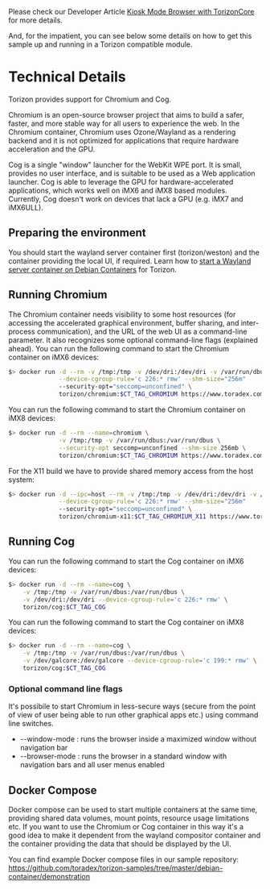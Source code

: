 Please check our Developer Article [Kiosk Mode Browser with TorizonCore] for more details.

[Kiosk Mode Browser with TorizonCore]: https://developer.toradex.com/knowledge-base/kiosk-mode-browser-with-torizon-core

And, for the impatient, you can see below some details on how to get this sample up and running in a Torizon compatible module.

# Technical Details

Torizon provides support for Chromium and Cog.

Chromium is an open-source browser project that aims to build a safer, faster, and more stable way for all users to experience the web. In the Chromium container, Chromium uses Ozone/Wayland as a rendering backend and it is not optimized for applications that require hardware acceleration and the GPU.

Cog is a single "window" launcher for the WebKit WPE port. It is small, provides no user interface, and is suitable to be used as a Web application launcher. Cog is able to leverage the GPU for hardware-accelerated applications, which works well on iMX6 and iMX8 based modules. Currently, Cog doesn't work on devices that lack a GPU (e.g. iMX7 and iMX6ULL).

## Preparing the environment

You should start the wayland server container first (torizon/weston) and the container providing the local UI, if required.
Learn how to [start a Wayland server container on Debian Containers] for Torizon.

[start a Wayland server container on Debian Containers]: https://developer.toradex.com/knowledge-base/debian-container-for-torizon#Debian_With_Weston_Wayland_Compositor

## Running Chromium

The Chromium container needs visibility to some host resources (for accessing the accelerated graphical environment, buffer sharing, and inter-process communication), and the URL of the web UI as a command-line parameter. It also recognizes some optional command-line flags (explained ahead).
You can run the following command to start the Chromium container on iMX6 devices:

```bash
$> docker run -d --rm -v /tmp:/tmp -v /dev/dri:/dev/dri -v /var/run/dbus:/var/run/dbus \
              --device-cgroup-rule='c 226:* rmw' --shm-size="256m"
              --security-opt="seccomp=unconfined" \
              torizon/chromium:$CT_TAG_CHROMIUM https://www.toradex.com
```

You can run the following command to start the Chromium container on iMX8 devices:

```bash
$> docker run -d --rm --name=chromium \
              -v /tmp:/tmp -v /var/run/dbus:/var/run/dbus \
              --security-opt seccomp=unconfined --shm-size 256mb \
              torizon/chromium:$CT_TAG_CHROMIUM https://www.toradex.com
```

For the X11 build we have to provide shared memory access from the host system:
```bash
$> docker run -d --ipc=host --rm -v /tmp:/tmp -v /dev/dri:/dev/dri -v /var/run/dbus:/var/run/dbus \
              --device-cgroup-rule='c 226:* rmw' --shm-size="256m"
              --security-opt="seccomp=unconfined" \
              torizon/chromium-x11:$CT_TAG_CHROMIUM_X11 https://www.toradex.com
```
## Running Cog

You can run the following command to start the Cog container on iMX6 devices:

```bash
$> docker run -d --rm --name=cog \
    -v /tmp:/tmp -v /var/run/dbus:/var/run/dbus \
    -v /dev/dri:/dev/dri --device-cgroup-rule='c 226:* rmw' \
    torizon/cog:$CT_TAG_COG
```

You can run the following command to start the Cog container on iMX8 devices:

```bash
$> docker run -d --rm --name=cog \
    -v /tmp:/tmp -v /var/run/dbus:/var/run/dbus \
    -v /dev/galcore:/dev/galcore --device-cgroup-rule='c 199:* rmw' \
    torizon/cog:$CT_TAG_COG
```

### Optional command line flags

It's possibile to start Chromium in less-secure ways (secure from the point of view of user being able to run other graphical apps etc.) using command line switches.  
- --window-mode : runs the browser inside a maximized window without navigation bar
- --browser-mode : runs the browser in a standard window with navigation bars and all user menus enabled

## Docker Compose

Docker compose can be used to start multiple containers at the same time, providing shared data volumes, mount points, resource usage limitations etc.
If you want to use the Chromium or Cog container in this way it's a good idea to make it dependent from the wayland compositor container and the container providing the data that should be displayed by the UI.

You can find example Docker compose files in our sample repository: https://github.com/toradex/torizon-samples/tree/master/debian-container/demonstration

